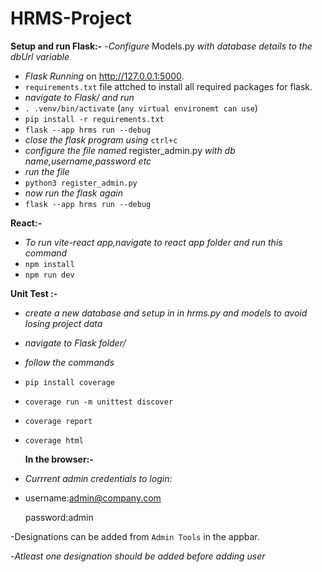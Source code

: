 # HRMS-Project

**Setup and run Flask:-**
-_Configure_ Models.py _with database details to the dbUrl variable_
- _Flask Running_ on http://127.0.0.1:5000.
- `requirements.txt` file attched to install all required packages for flask.
- _navigate to Flask/ and run_
- `. .venv/bin/activate` (`any virtual environemt can use`)
- `pip install -r requirements.txt`
- `flask --app hrms run --debug`
- _close the flask program using_ `ctrl+c` 
- _configure the file named_ register_admin.py _with db name,username,password etc_
- _run the file_
- `python3 register_admin.py`
- _now run the flask again_
- `flask --app hrms run --debug`


 **React:-**
- _To run vite-react app,navigate to react app folder and run this command_
- `npm install`
- `npm run dev`


 **Unit Test :-**
- _create a new database and setup in in hrms.py and models to avoid losing project data_
- _navigate to Flask folder/_
- _follow the commands_
-  `pip install coverage`
- `coverage run -m unittest discover`
- `coverage report`
- `coverage html`


  **In the browser:-**
- _Currrent admin credentials to login:_
  
- username:admin@company.com

  
  password:admin

-Designations can be added from `Admin Tools` in the appbar.


-_Atleast one designation should be added before adding user_
  



  

